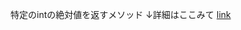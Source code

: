 特定のintの絶対値を返すメソッド
↓詳細はここみて
[link](obsidian://open?vault=obsidian_competitive_programming&file=%E3%83%86%E3%82%AF%E3%83%8B%E3%83%83%E3%82%AF%2F%E7%B5%B6%E5%AF%BE%E5%80%A4%E3%82%92%E6%89%B1%E3%81%86)
